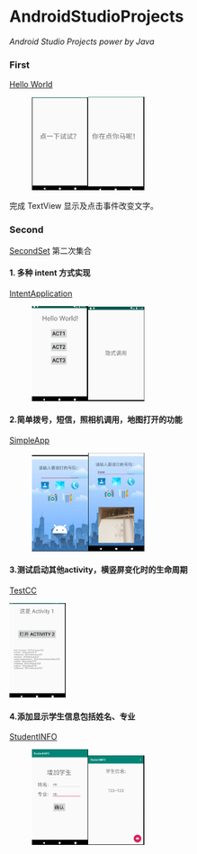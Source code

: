 # AndroidStudioProjects

*Android Studio Projects power by Java*

### First

[Hello World](https://github.com/EslSuwen/AndroidStudioProjects/tree/master/HelloWorld)
<figure class="half">
    <img src="HelloWorld/1_1.png" width="100"><img src="HelloWorld/1_2.png" width="100">
</figure>
完成 TextView 显示及点击事件改变文字。

### Second

[SecondSet](https://github.com/EslSuwen/AndroidStudioProjects/tree/master/Second)
第二次集合
<imag src="Second/SecondSet/2_1.png" width="100">

#### 1. 多种 intent 方式实现
[IntentApplication](https://github.com/EslSuwen/AndroidStudioProjects/tree/master/Second/IntentApplication)
<figure class="half">
    <img src="Second/IntentApplication/2_1_1.png" width="100"><img src="Second/IntentApplication/2_1_2.png" width="100">
</figure>

#### 2.简单拨号，短信，照相机调用，地图打开的功能 
[SimpleApp](https://github.com/EslSuwen/AndroidStudioProjects/tree/master/Second/SimpleApp)
<figure class="half">
    <img src="Second/SimpleApp/2_2_1.png" width="100"><img src="Second/SimpleApp/2_2_2.png" width="100">
</figure>

#### 3.测试启动其他activity，横竖屏变化时的生命周期
[TestCC](https://github.com/EslSuwen/AndroidStudioProjects/tree/master/Second/TestCC)

<img src="Second/TestCC/2_3.png" width="100">

#### 4.添加显示学生信息包括姓名、专业
[StudentINFO](https://github.com/EslSuwen/AndroidStudioProjects/tree/master/Second/StudentINFO)
<figure class="half">
    <img src="Second/StudentINFO/2_4_1.png" width="100"><img src="Second/StudentINFO/2_4_2.png" width="100">
</figure>
